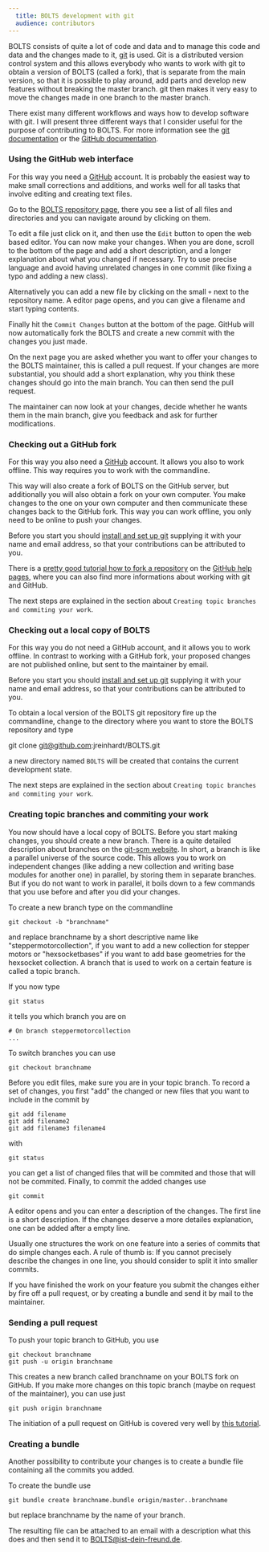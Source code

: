 ```yaml
---
  title: BOLTS development with git
  audience: contributors
---
```


BOLTS consists of quite a lot of code and data and to manage this code and data
and the changes made to it, [git](http://www.git-scm.com) is used. Git is a
distributed version control system and this allows everybody who wants to work
with git to obtain a version of BOLTS (called a fork), that is separate from
the main version, so that it is possible to play around, add parts and develop
new features without breaking the master branch. git then makes it very easy to
move the changes made in one branch to the master branch.

There exist many different workflows and ways how to develop software with git.
I will present three different ways that I consider useful for the purpose of
contributing to BOLTS. For more information see the [git
documentation](http://www.git-scm.com) or the [GitHub
documentation](https://help.github.com/).

### Using the GitHub web interface

For this way you need a [GitHub](https://github.com/) account. It is probably
the easiest way to make small corrections and additions, and works well for all
tasks that involve editing and creating text files.

Go to the [BOLTS repository page](https://github.com/jreinhardt/BOLTS), there
you see a list of all files and directories and you can navigate around by
clicking on them.

To edit a file just click on it, and then use the `Edit` button to open the web
based editor. You can now make your changes. When you are done, scroll to the
bottom of the page and add a short description, and a longer explanation about
what you changed if necessary. Try to use precise language and avoid having
unrelated changes in one commit (like fixing a typo and adding a new class).

Alternatively you can add a new file by clicking on the small `+` next to the
repository name. A editor page opens, and you can give a filename and start
typing contents.

Finally hit the `Commit Changes` button at the bottom of the page. GitHub will
now automatically fork the BOLTS and create a new commit with the changes you
just made.

On the next page you are asked whether you want to offer your changes to the
BOLTS maintainer, this is called a pull request. If your changes are more
substantial, you should add a short explanation, why you think these changes
should go into the main branch. You can then send the pull request.

The maintainer can now look at your changes, decide whether he wants them in
the main branch, give you feedback and ask for further modifications.

### Checking out a GitHub fork

For this way you also need a [GitHub](https://github.com/) account. It allows
you also to work offline. This way requires you to work with the commandline.

This way will also create a fork of BOLTS on the GitHub server, but
additionally you will also obtain a fork on your own computer. You make changes
to the one on your own computer and then communicate these changes back to the
GitHub fork. This way you can work offline, you only need to be online to push
your changes.

Before you start you should 
[install and set up git](https://help.github.com/articles/set-up-git)
supplying it with your name and email address, so that your contributions can
be attributed to you.

There is a 
[pretty good tutorial how to fork a repository](https://help.github.com/articles/fork-a-repo)
on the [GitHub help pages](https://help.github.com/),
 where you can also find more informations about working with git and GitHub.

The next steps are explained in the section about `Creating topic branches and
commiting your work`.

### Checking out a local copy of BOLTS

For this way you do not need a GitHub account, and it allows you to work
offline. In contrast to working with a GitHub fork, your proposed changes are
not published online, but sent to the maintainer by email.

Before you start you should 
[install and set up git](https://help.github.com/articles/set-up-git)
supplying it with your name and email address, so that your contributions can
be attributed to you.

To obtain a local version of the BOLTS git repository fire up the commandline,
change to the directory where you want to store the BOLTS repository and type

git clone git@github.com:jreinhardt/BOLTS.git

a new directory named `BOLTS` will be created that contains the current
development state.

The next steps are explained in the section about `Creating topic branches and
commiting your work`.

### Creating topic branches and commiting your work

You now should have a local copy of BOLTS. Before you start making changes, you
should create a new branch. There is a quite detailed description about
branches on the 
[git-scm website](http://git-scm.com/book/en/Git-Branching).
In short, a branch is like a parallel universe of the source code. This allows
you to work on independent changes (like adding a new collection and writing
base modules for another one) in parallel, by storing them in separate
branches. But if you do not want to work in parallel, it boils down to a few
commands that you use before and after you did your changes.

To create a new branch type on the commandline

    git checkout -b "branchname"

and replace branchname by a short descriptive name like
"steppermotorcollection", if you want to add a new collection for stepper
motors or "hexsocketbases" if you want to add base geometries for the hexsocket
collection. A branch that is used to work on a certain feature is called a
topic branch.

If you now type

    git status

it tells you which branch you are on

    # On branch steppermotorcollection
    ...

To switch branches you can use

    git checkout branchname

Before you edit files, make sure you are in your topic branch. To record a set
of changes, you first "add" the changed or new files that you want to include
in the commit by

    git add filename
    git add filename2
    git add filename3 filename4

with

    git status

you can get a list of changed files that will be commited and those that will
not be commited. Finally, to commit the added changes use

    git commit

A editor opens and you can enter a description of the changes. The first line
is a short description. If the changes deserve a more detailes explanation, one
can be added after a empty line.

Usually one structures the work on one feature into a series of commits that do
simple changes each. A rule of thumb is: If you cannot precisely describe the
changes in one line, you should consider to split it into smaller commits.

If you have finished the work on your feature you submit the changes  either by
fire off a pull request, or by creating a bundle and send it by mail to the
maintainer.

### Sending a pull request

To push your topic branch to GitHub, you use

    git checkout branchname
    git push -u origin branchname

This creates a new branch called branchname on your BOLTS fork on GitHub. If you make more changes on this topic branch (maybe on request of the maintainer), you can use just

    git push origin branchname

The initiation of a pull request on GitHub is covered very well by 
[this tutorial](https://help.github.com/articles/using-pull-requests).

### Creating a bundle

Another possibility to contribute your changes is to create a bundle file
containing all the commits you added.

To create the bundle use

    git bundle create branchname.bundle origin/master..branchname

but replace branchname by the name of your branch.

The resulting file can be attached to an email with a description what this
does and then send it to
<a href="mailto:BOLTS@ist-dein-freund.de">BOLTS@ist-dein-freund.de</a>.

